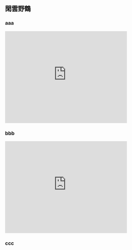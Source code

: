 ## 閑雲野鶴

### aaa

<iframe src="https://www.google.com/maps/embed?pb=!1m18!1m12!1m3!1d3199.179890078419!2d137.7845137!3d36.6942149!2m3!1f0!2f0!3f0!3m2!1i1024!2i768!4f13.1!3m3!1m2!1s0x5ff7cf607fbc22e9%3A0xf8ef82e4a0fcf191!2z5YWr5pa55rGg!5e0!3m2!1sja!2sjp!4v1741511620606!5m2!1sja!2sjp" width="400" height="300" style="border:0;" allowfullscreen="" loading="lazy" referrerpolicy="no-referrer-when-downgrade"></iframe>

### bbb

<iframe src="https://www.google.com/maps/embed?pb=!1m18!1m12!1m3!1d3185.1526163039825!2d138.26881530000003!3d37.0300073!2m3!1f0!2f0!3f0!3m2!1i1024!2i768!4f13.1!3m3!1m2!1s0x5ff672b9d1a462cd%3A0x10d198b4999971f7!2z44iy44GL44KT44Ga44KK!5e0!3m2!1sja!2sjp!4v1741511783489!5m2!1sja!2sjp" width="400" height="300" style="border:0;" allowfullscreen="" loading="lazy" referrerpolicy="no-referrer-when-downgrade"></iframe>

### ccc
